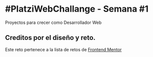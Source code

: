 # #PlatziWebChallange - Semana #1

Proyectos para crecer como Desarrollador Web

## Creditos por el diseño y reto.

Este reto pertenece a la lista de retos de [Frontend Mentor](https://www.frontendmentor.io)
